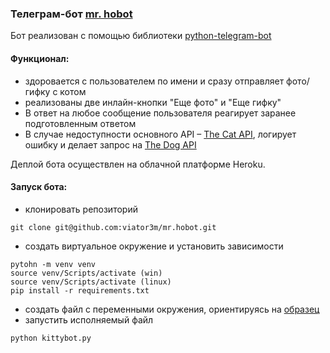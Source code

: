 ### Телеграм-бот [mr. hobot](https://t.me/mr_hobot)

Бот реализован с помощью библиотеки [python-telegram-bot](https://github.com/python-telegram-bot/python-telegram-bot)

#### Функционал:
- здоровается с пользователем по имени и сразу отправляет фото/гифку с котом
- реализованы две инлайн-кнопки "Еще фото" и "Еще гифку"
- В ответ на любое сообщение пользователя реагирует заранее подготовленным ответом
- В случае недоступности основного API – [The Cat API](https://thecatapi.com/), 
  логирует ошибку и делает запрос на [The Dog API](https://thedogapi.com/)

Деплой бота осуществлен на облачной платформе Heroku.

#### Запуск бота:
- клонировать репозиторий
```
git clone git@github.com:viator3m/mr.hobot.git
```
- создать виртуальное окружение и установить зависимости
```
pytohn -m venv venv
source venv/Scripts/activate (win)
source venv/Scripts/activate (linux)
pip install -r requirements.txt
```
- создать файл с переменными окружения, ориентируясь на [образец](.env.example)
- запустить исполняемый файл
```
python kittybot.py
```